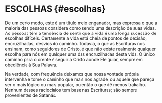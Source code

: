 # ESCOLHAS {#escolhas}

De um certo modo, este é um título meio enganador, mas expressa o que a maioria das pessoas considera como sendo uma descrição de suas vidas. As pessoas têm a tendência de sentir que a vida é uma longa sucessão de escolhas difíceis. Certamente a vida está cheia de pontos de decisão, encruzilhadas, desvios do caminho. Todavia, o que as Escrituras nos ensinam, como seguidores de Cristo, é que não existe realmente qualquer escolha para nós em qualquer uma das encruzilhadas desta vida. O único caminho para o crente é seguir a Cristo aonde Ele guiar, sempre em obediência à Sua Palavra.

Na verdade, com frequência deixamos que nossa vontade própria intervenha e tome o caminho que mais nos agrade, ou aquele que pareça ser o mais lógico ou mais popular, ou então o que dê menos trabalho. Nenhum desses raciocínios tem base nas Escrituras; são sempre provenientes de Satanás.